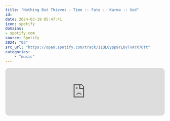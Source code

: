 ```yaml
---
title: "Nothing But Thieves - Time :: Fate :: Karma :: God"
id: 
date: 2024-03-19 05:47:41
icon: spotify
domains:
- spotify.com
source: Spotify
2024: "03"
src_url: "https://open.spotify.com/track/11QL0ypp9YLOvTvArX76tt"
categories:
    - "music"
---
```

<iframe style="border-radius: 12px" width="100%" height="152" title="Spotify Embed: Time :: Fate :: Karma :: God" frameborder="0" allowfullscreen allow="autoplay; clipboard-write; encrypted-media; fullscreen; picture-in-picture" loading="lazy" src="https://open.spotify.com/embed/track/11QL0ypp9YLOvTvArX76tt?utm_source=oembed"></iframe>
